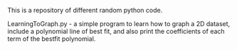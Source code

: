This is a repository of different random python code.

LearningToGraph.py - a simple program to learn how to graph a 2D dataset, include a polynomial line of best fit, and also print the coefficients of each term of the bestfit polynomial.
